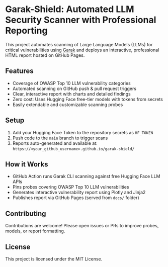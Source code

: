 # Garak-Shield: Automated LLM Security Scanner with Professional Reporting

This project automates scanning of Large Language Models (LLMs) for critical vulnerabilities using [Garak](https://github.com/NVIDIA/garak) and deploys an interactive, professional HTML report hosted on GitHub Pages.

## Features
- Coverage of OWASP Top 10 LLM vulnerability categories
- Automated scanning on GitHub push & pull request triggers
- Clear, interactive report with charts and detailed findings
- Zero cost: Uses Hugging Face free-tier models with tokens from secrets
- Easily extendable and customizable scanning probes

## Setup

1. Add your Hugging Face Token to the repository secrets as `HF_TOKEN`
2. Push code to the `main` branch to trigger scans
3. Reports auto-generated and available at:
   `https://<your_github_username>.github.io/garak-shield/`

## How it Works

- GitHub Action runs Garak CLI scanning against free Hugging Face LLM APIs 
- Pins probes covering OWASP Top 10 LLM vulnerabilities
- Generates interactive vulnerability report using Plotly and Jinja2
- Publishes report via GitHub Pages (served from `docs/` folder)

## Contributing

Contributions are welcome! Please open issues or PRs to improve probes, models, or report formatting.

## License

This project is licensed under the MIT License.
